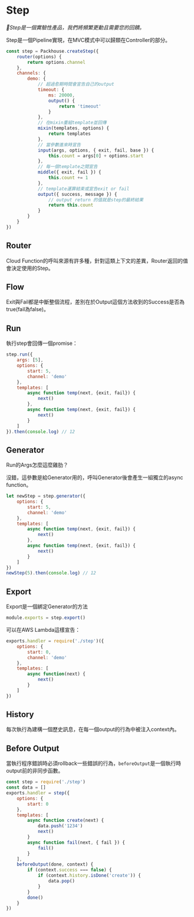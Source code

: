 # Step

*🔬Step是一個實驗性產品，我們將頻繁更動且需要您的回饋。*

Step是一個Pipeline實現，在MVC模式中可以歸類在Controller的部分。

```js
const step = Packhouse.createStep({
    router(options) {
        return options.channel
    },
    channels: {
        demo: {
            // 超過愈期時間會宣告自己的output
            timeout: {
                ms: 20000,
                output() {
                    return 'timeout'
                }
            },
            // 在mixin重組template並回傳
            mixin(templates, options) {
                return templates
            },
            // 當參數進來時宣告
            input(args, options, { exit, fail, base }) {
                this.count = args[0] + options.start
            },
            // 每一個template之間宣告
            middle({ exit, fail }) {
                this.count += 1
            },
            // template運算結束或宣告exit or fail
            output({ success, message }) {
                // output return 的值就是step的最終結果
                return this.count
            }
        }
    }
})
```

## Router

Cloud Function的呼叫來源有許多種，針對這類上下文的差異，Router返回的值會決定使用的Step。

## Flow

Exit與Fail都是中斷整個流程，差別在於Output這個方法收到的Success是否為true(fail為false)。

## Run

執行step會回傳一個promise：

```js
step.run({
    args: [5],
    options: {
        start: 5,
        channel: 'demo'
    },
    templates: [
        async function temp(next, {exit, fail}) {
            next()
        },
        async function temp(next, {exit, fail}) {
            next()
        }
    ]
}).then(console.log) // 12
```

## Generator

Run的Args怎麼這麼雞肋？

沒錯，這參數是給Generator用的，呼叫Generator後會產生一組獨立的async function。

```js
let newStep = step.generator({
    options: {
        start: 5,
        channel: 'demo'
    },
    templates: [
        async function temp(next, {exit, fail}) {
            next()
        },
        async function temp(next, {exit, fail}) {
            next()
        }
    ]
})
newStep(5).then(console.log) // 12
```

## Export

Export是一個綁定Generator的方法

```js
module.exports = step.export()
```

可以在AWS Lambda這樣宣告：

```js
exports.handler = require('./step')({
    options: {
        start: 0,
        channel: 'demo'
    },
    templates: [
        async function(next) {
            next()
        }
    ]
})
```

## History

每次執行為建構一個歷史訊息，在每一個output的行為中被注入context內。

## Before Output

當執行程序錯誤時必須rollback一些錯誤的行為，`beforeOutput`是一個執行時output前的非同步函數。

```js
const step = require('./step')
const data = []
exports.handler = step({
    options: {
        start: 0
    },
    templates: [
        async function create(next) {
            data.push('1234')
            next()
        }
        async function fail(next, { fail }) {
            fail()
        }
    ],
    beforeOutput(done, context) {
        if (context.success === false) {
            if (context.history.isDone('create')) {
                data.pop()
            }
        }
        done()
    }
})
```
